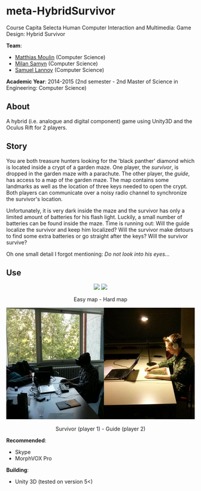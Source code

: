 # meta-HybridSurvivor

Course Capita Selecta Human Computer Interaction and Multimedia: Game Design: Hybrid Survivor

**Team**:
* [Matthias Moulin](https://github.com/matt77hias) (Computer Science)
* [Milan Samyn](https://github.com/MilanSamyn) (Computer Science)
* [Samuel Lannoy](https://github.com/SamuelLannoy) (Computer Science)

**Academic Year**: 2014-2015 (2nd semester - 2nd Master of Science in Engineering: Computer Science)

## About
A hybrid (i.e. analogue and digital component) game using Unity3D and the Oculus Rift for 2 players.

## Story
You are both treasure hunters looking for the 'black panther' diamond which is located inside a crypt of a garden maze. One player, the *survivor*, is dropped in the garden maze with a parachute. The other player, the *guide*, has access to a map of the garden maze. The map contains some landmarks as well as the location of three keys needed to open the crypt. Both players can communicate over a noisy radio channel to synchronize the survivor's location. 

Unfortunately, it is very dark inside the maze and the survivor has only a limited amount of batteries for his flash light. Luckily, a small number of batteries can be found inside the maze. Time is running out: Will the guide localize the survivor and keep him localized? Will the survivor make detours to find some extra batteries or go straight after the keys? Will the survivor survive? 

Oh one small detail I forgot mentioning: *Do not look into his eyes...*

## Use
<p align="center"><img src="https://github.com/matt77hias/HybridSurvivor/blob/master/Mazes/Hybrid%20Survivor_Easy.jpg" width="431"> <img src="https://github.com/matt77hias/HybridSurvivor/blob/master/Mazes/Hybrid%20Survivor_Pro.jpg" width="431"></p>
<p align="center">Easy map - Hard map</p>

<p align="center"><img src="https://github.com/matt77hias/HybridSurvivor/blob/master/Story/Example.png" ></p>
<p align="center">Survivor (player 1) - Guide (player 2)</p>

**Recommended**:
* Skype
* MorphVOX Pro

**Building**:
* Unity 3D (tested on version 5<)
